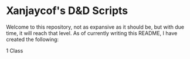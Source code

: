# Xanjaycof's D&D Scripts
Welcome to this repository, not as expansive as it should be, but with due time, it will reach that level.
As of currently writing this README, I have created the following:

1 Class
